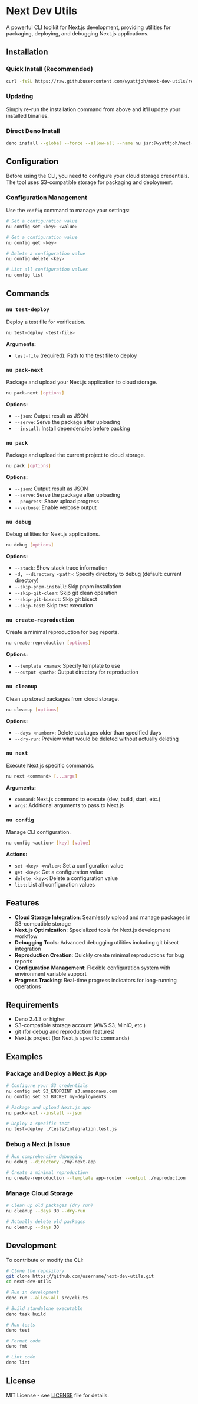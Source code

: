 # Next Dev Utils

A powerful CLI toolkit for Next.js development, providing utilities for packaging, deploying, and debugging Next.js applications.

## Installation

### Quick Install (Recommended)

```bash
curl -fsSL https://raw.githubusercontent.com/wyattjoh/next-dev-utils/refs/heads/main/scripts/install.sh | bash
```

### Updating

Simply re-run the installation command from above and it'll update your installed binaries.

### Direct Deno Install

```bash
deno install --global --force --allow-all --name nu jsr:@wyattjoh/next-dev-utils
```

## Configuration

Before using the CLI, you need to configure your cloud storage credentials. The tool uses S3-compatible storage for packaging and deployment.

### Configuration Management

Use the `config` command to manage your settings:

```bash
# Set a configuration value
nu config set <key> <value>

# Get a configuration value
nu config get <key>

# Delete a configuration value
nu config delete <key>

# List all configuration values
nu config list
```

## Commands

### `nu test-deploy`

Deploy a test file for verification.

```bash
nu test-deploy <test-file>
```

**Arguments:**

- `test-file` (required): Path to the test file to deploy

### `nu pack-next`

Package and upload your Next.js application to cloud storage.

```bash
nu pack-next [options]
```

**Options:**

- `--json`: Output result as JSON
- `--serve`: Serve the package after uploading
- `--install`: Install dependencies before packing

### `nu pack`

Package and upload the current project to cloud storage.

```bash
nu pack [options]
```

**Options:**

- `--json`: Output result as JSON
- `--serve`: Serve the package after uploading
- `--progress`: Show upload progress
- `--verbose`: Enable verbose output

### `nu debug`

Debug utilities for Next.js applications.

```bash
nu debug [options]
```

**Options:**

- `--stack`: Show stack trace information
- `-d, --directory <path>`: Specify directory to debug (default: current directory)
- `--skip-pnpm-install`: Skip pnpm installation
- `--skip-git-clean`: Skip git clean operation
- `--skip-git-bisect`: Skip git bisect
- `--skip-test`: Skip test execution

### `nu create-reproduction`

Create a minimal reproduction for bug reports.

```bash
nu create-reproduction [options]
```

**Options:**

- `--template <name>`: Specify template to use
- `--output <path>`: Output directory for reproduction

### `nu cleanup`

Clean up stored packages from cloud storage.

```bash
nu cleanup [options]
```

**Options:**

- `--days <number>`: Delete packages older than specified days
- `--dry-run`: Preview what would be deleted without actually deleting

### `nu next`

Execute Next.js specific commands.

```bash
nu next <command> [...args]
```

**Arguments:**

- `command`: Next.js command to execute (dev, build, start, etc.)
- `args`: Additional arguments to pass to Next.js

### `nu config`

Manage CLI configuration.

```bash
nu config <action> [key] [value]
```

**Actions:**

- `set <key> <value>`: Set a configuration value
- `get <key>`: Get a configuration value
- `delete <key>`: Delete a configuration value
- `list`: List all configuration values

## Features

- **Cloud Storage Integration**: Seamlessly upload and manage packages in S3-compatible storage
- **Next.js Optimization**: Specialized tools for Next.js development workflow
- **Debugging Tools**: Advanced debugging utilities including git bisect integration
- **Reproduction Creation**: Quickly create minimal reproductions for bug reports
- **Configuration Management**: Flexible configuration system with environment variable support
- **Progress Tracking**: Real-time progress indicators for long-running operations

## Requirements

- Deno 2.4.3 or higher
- S3-compatible storage account (AWS S3, MinIO, etc.)
- git (for debug and reproduction features)
- Next.js project (for Next.js specific commands)

## Examples

### Package and Deploy a Next.js App

```bash
# Configure your S3 credentials
nu config set S3_ENDPOINT s3.amazonaws.com
nu config set S3_BUCKET my-deployments

# Package and upload Next.js app
nu pack-next --install --json

# Deploy a specific test
nu test-deploy ./tests/integration.test.js
```

### Debug a Next.js Issue

```bash
# Run comprehensive debugging
nu debug --directory ./my-next-app

# Create a minimal reproduction
nu create-reproduction --template app-router --output ./reproduction
```

### Manage Cloud Storage

```bash
# Clean up old packages (dry run)
nu cleanup --days 30 --dry-run

# Actually delete old packages
nu cleanup --days 30
```

## Development

To contribute or modify the CLI:

```bash
# Clone the repository
git clone https://github.com/username/next-dev-utils.git
cd next-dev-utils

# Run in development
deno run --allow-all src/cli.ts

# Build standalone executable
deno task build

# Run tests
deno test

# Format code
deno fmt

# Lint code
deno lint
```

## License

MIT License - see [LICENSE](LICENSE) file for details.
